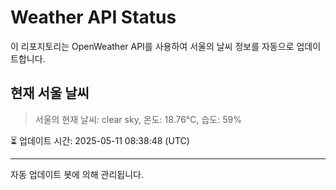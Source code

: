 
# Weather API Status

이 리포지토리는 OpenWeather API를 사용하여 서울의 날씨 정보를 자동으로 업데이트합니다.

## 현재 서울 날씨
> 서울의 현재 날씨: clear sky, 온도: 18.76°C, 습도: 59%

⏳ 업데이트 시간: 2025-05-11 08:38:48 (UTC)

---
자동 업데이트 봇에 의해 관리됩니다.
